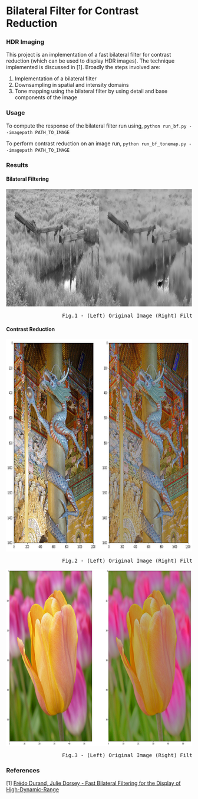 # Bilateral Filter for Contrast Reduction

### HDR Imaging

This project is an implementation of a fast bilateral filter for contrast reduction (which can be used to display HDR images). The technique implemented is discussed in [1]. Broadly the steps involved are:
1. Implementation of a bilateral filter
2. Downsampling in spatial and intensity domains
3. Tone mapping using the bilateral filter by using detail and base components of the image 

### Usage

To compute the response of the bilateral filter run using,
`python run_bf.py --imagepath PATH_TO_IMAGE`

To perform contrast reduction on an image run,
`python run_bf_tonemap.py --imagepath PATH_TO_IMAGE`

### Results

#### Bilateral Filtering

<img src="/images/swamp.jpg" alt="(Left) Original Image (Right) Filtered Image" width="1200" height="318">
<pre>
                  Fig.1 - (Left) Original Image (Right) Filtered Image </pre>

#### Contrast Reduction

<img src="/images/dragon.png" alt="(Left) Original Image (Right) Filtered Image" width="952" height="576">
<pre>
                  Fig.2 - (Left) Original Image (Right) Filtered Image </pre>
                  
<img src="/images/tulip.png" alt="(Left) Original Image (Right) Filtered Image" width="1000" height="480">
<pre>
                  Fig.3 - (Left) Original Image (Right) Filtered Image </pre>

### References

[1] [Frédo Durand, Julie Dorsey - Fast Bilateral Filtering for the Display of High-Dynamic-Range](https://people.csail.mit.edu/fredo/PUBLI/Siggraph2002/DurandBilateral.pdf)
